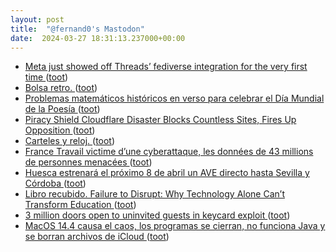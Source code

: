 ```yaml
---
layout: post
title:  "@fernand0's Mastodon"
date:  2024-03-27 18:31:13.237000+00:00
---
```

*  [Meta just showed off Threads’ fediverse integration for the very first time ](https://www.theverge.com/24106231/threads-fediverse-demo-meta-fediforu) ([toot](https://mastodon.social/@fernand0/112169076208717076))
*  [Bolsa retro. ](https://avecesunafoto.wordpress.com/2024/03/27/bolsa-retro) ([toot](https://mastodon.social/@fernand0/112169033060204628))
*  [Problemas matemáticos históricos en verso para celebrar el Día Mundial de la Poesía ](https://matematicas11235813.luismiglesias.es/2020/03/21/problemas-matematicos-historicos-en-verso-para-celebrar-el-dia-mundial-de-la-poesia) ([toot](https://mastodon.social/@fernand0/112168914351875793))
*  [Piracy Shield Cloudflare Disaster Blocks Countless Sites, Fires Up Opposition ](https://torrentfreak.com/piracy-shield-cloudflare-disaster-blocks-countless-sites-fires-up-opposition-240226) ([toot](https://mastodon.social/@fernand0/112168674617448329))
*  [Carteles y reloj. ](https://www.flickr.com/photos/fernand0/53602115239) ([toot](https://mastodon.social/@fernand0/112168445966076320))
*  [France Travail victime d’une cyberattaque, les données de 43 millions de personnes menacées ](https://www.lemonde.fr/pixels/article/2024/03/13/france-travail-victime-d-une-cyberattaque-les-donnees-de-43-millions-de-personnes-menacees_6221831_4408996.htm) ([toot](https://mastodon.social/@fernand0/112168264415693644))
*  [Huesca estrenará el próximo 8 de abril un AVE directo hasta Sevilla y Córdoba ](https://www.elperiodicodearagon.com/aragon/aragon-huesca/2024/03/21/huesca-estrenara-proximo-abril-ave-directo-sevilla-cordoba-99803046.htm) ([toot](https://mastodon.social/@fernand0/112167670516816395))
*  [Libro recubido. Failure to Disrupt: Why Technology Alone Can’t Transform Education ](https://fotografiasenmovimiento.wordpress.com/2024/03/27/libro-recubido-failure-to-disrupt-why-technology-alone-cant-transform-education) ([toot](https://mastodon.social/@fernand0/112167587855322850))
*  [3 million doors open to uninvited guests in keycard exploit ](https://www.theregister.com/2024/03/22/tap_and_go_straight_to) ([toot](https://mastodon.social/@fernand0/112167421051660324))
*  [MacOS 14.4 causa el caos, los programas se cierran, no funciona Java y se borran archivos de iCloud ](https://blog.elhacker.net/2024/03/macos-14-4actualizacion-no-funciona-java-problemas.htm) ([toot](https://mastodon.social/@fernand0/112167183896400716))
